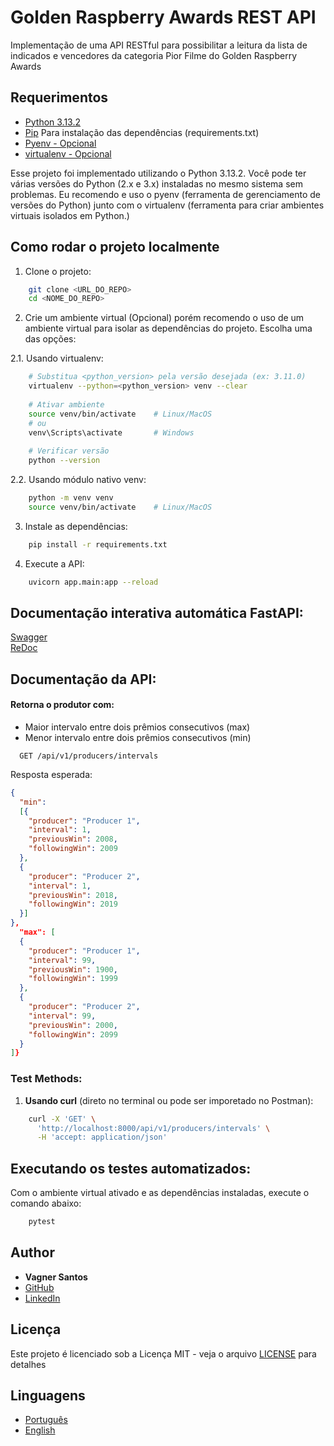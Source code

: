 # Golden Raspberry Awards REST API

Implementação de uma API RESTful para possibilitar a leitura da lista de indicados e vencedores da categoria Pior Filme do Golden Raspberry Awards

## Requerimentos

* [Python 3.13.2](https://www.python.org/downloads/)
* [Pip](https://pypi.org/project/pip/) Para instalação das dependências (requirements.txt)
* [Pyenv - Opcional](https://github.com/pyenv/pyenv#installation)
* [virtualenv - Opcional](https://pypi.org/project/virtualenv/)

Esse projeto foi implementado utilizando o Python 3.13.2.
Você pode ter várias versões do Python (2.x e 3.x) instaladas no mesmo sistema sem problemas.
Eu recomendo e uso o pyenv (ferramenta de gerenciamento de versões do Python) junto com o virtualenv (ferramenta para criar ambientes virtuais isolados em Python.)

## Como rodar o projeto localmente

1. Clone o projeto:
```bash
    git clone <URL_DO_REPO>
    cd <NOME_DO_REPO>
```

2. Crie um ambiente virtual (Opcional) porém recomendo o uso de um ambiente virtual para isolar as dependências do projeto.
Escolha uma das opções:

2.1. Usando virtualenv:
```bash
    # Substitua <python_version> pela versão desejada (ex: 3.11.0)
    virtualenv --python=<python_version> venv --clear
    
    # Ativar ambiente
    source venv/bin/activate    # Linux/MacOS
    # ou
    venv\Scripts\activate       # Windows
    
    # Verificar versão
    python --version
```

2.2. Usando módulo nativo venv:
```bash
    python -m venv venv
    source venv/bin/activate    # Linux/MacOS
```

3. Instale as dependências:
```bash
    pip install -r requirements.txt
```

4. Execute a API:
```bash
    uvicorn app.main:app --reload
```

## Documentação interativa automática FastAPI:
[Swagger](http://127.0.0.1:8000/docs)  
[ReDoc](http://127.0.0.1:8000/redoc)

## Documentação da API:

#### Retorna o produtor com:
- Maior intervalo entre dois prêmios consecutivos (max)
- Menor intervalo entre dois prêmios consecutivos (min)
```http
  GET /api/v1/producers/intervals
```
Resposta esperada:
```json
{
  "min": 
  [{
    "producer": "Producer 1",
    "interval": 1,
    "previousWin": 2008,
    "followingWin": 2009
  },
  {
    "producer": "Producer 2",
    "interval": 1, 
    "previousWin": 2018, 
    "followingWin": 2019
  }]
},
  "max": [
  {
    "producer": "Producer 1",
    "interval": 99,
    "previousWin": 1900,
    "followingWin": 1999
  },
  {
    "producer": "Producer 2",
    "interval": 99,
    "previousWin": 2000,
    "followingWin": 2099
  }
]}
```
  


### Test Methods:
1. **Usando curl** (direto no terminal ou pode ser imporetado no Postman):
```bash
    curl -X 'GET' \
      'http://localhost:8000/api/v1/producers/intervals' \
      -H 'accept: application/json'    
```

## Executando os testes automatizados:
Com o ambiente virtual ativado e as dependências instaladas, execute o comando abaixo:
```bash
    pytest
```

## Author

* **Vagner Santos** 
* [GitHub](https://github.com/vagnerpgss)
* [LinkedIn](https://www.linkedin.com/in/vagnerit/)

## Licença

Este projeto é licenciado sob a Licença MIT - veja o arquivo [LICENSE](LICENSE.md) para detalhes

## Linguagens

- [Português](README.md)
- [English](README.en.md)